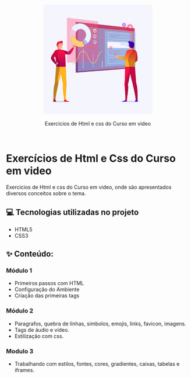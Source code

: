 <p align="center">
<img 
    src="exercicios/web-11-488x488.jpg"
    width="300"
/>
</p>

<p align="center">
    Exercicios de Html e css do Curso em video
</p>


<br>

# Exercícios de Html e Css do Curso em video

Exercicios de Html e css do Curso em video, onde são apresentados diversos conceitos sobre o tema.

## 💻 Tecnologias utilizadas no projeto

- HTML5 
- CSS3

## ✨ Conteúdo:

### Módulo 1
 - Primeiros passos com HTML
 - Configuração do Ambiente
 - Criação das primeiras tags

### Módulo 2
- Paragrafos, quebra de linhas, simbolos, emojis, links, favicon, imagens.
- Tags de áudio e vídeo.
- Estilização com css.

### Modulo 3
- Trabalhando com estilos, fontes, cores, gradientes, caixas, tabelas e iframes.